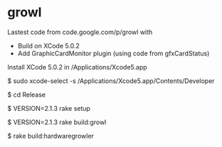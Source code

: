 # growl
Lastest code from code.google.com/p/growl with
- Build on XCode 5.0.2
- Add GraphicCardMonitor plugin (using code from gfxCardStatus)

Install XCode 5.0.2 in /Applications/Xcode5.app

$ sudo xcode-select -s /Applications/Xcode5.app/Contents/Developer

$ cd Release  

$ VERSION=2.1.3 rake setup

$ VERSION=2.1.3 rake build:growl

$ rake build:hardwaregrowler
